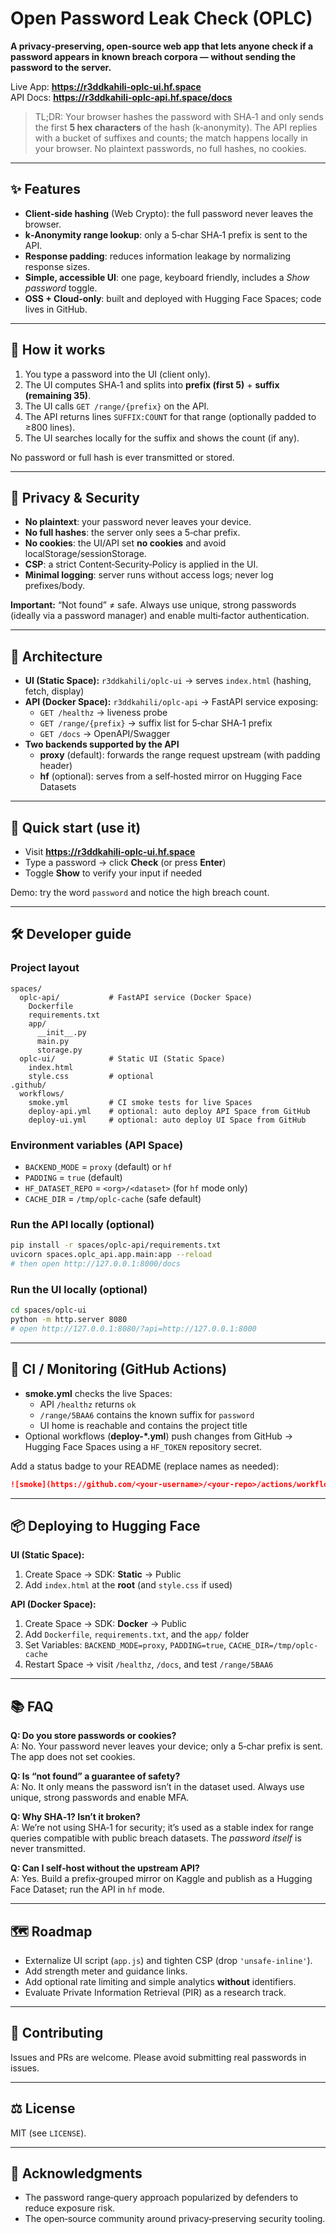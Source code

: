 # Open Password Leak Check (OPLC)

**A privacy‑preserving, open‑source web app that lets anyone check if a password appears in known breach corpora — without sending the password to the server.**

Live App: **https://r3ddkahili-oplc-ui.hf.space**  
API Docs: **https://r3ddkahili-oplc-api.hf.space/docs**

> TL;DR: Your browser hashes the password with SHA‑1 and only sends the first **5 hex characters** of the hash (k‑anonymity). The API replies with a bucket of suffixes and counts; the match happens locally in your browser. No plaintext passwords, no full hashes, no cookies.

---

## ✨ Features
- **Client‑side hashing** (Web Crypto): the full password never leaves the browser.
- **k‑Anonymity range lookup**: only a 5‑char SHA‑1 prefix is sent to the API.
- **Response padding**: reduces information leakage by normalizing response sizes.
- **Simple, accessible UI**: one page, keyboard friendly, includes a *Show password* toggle.
- **OSS + Cloud‑only**: built and deployed with Hugging Face Spaces; code lives in GitHub.

---

## 🧭 How it works
1. You type a password into the UI (client only).
2. The UI computes SHA‑1 and splits into **prefix (first 5)** + **suffix (remaining 35)**.
3. The UI calls `GET /range/{prefix}` on the API.
4. The API returns lines `SUFFIX:COUNT` for that range (optionally padded to ≥800 lines).
5. The UI searches locally for the suffix and shows the count (if any).

No password or full hash is ever transmitted or stored.

---

## 🔐 Privacy & Security
- **No plaintext**: your password never leaves your device.
- **No full hashes**: the server only sees a 5‑char prefix.
- **No cookies**: the UI/API set **no cookies** and avoid localStorage/sessionStorage.
- **CSP**: a strict Content‑Security‑Policy is applied in the UI.
- **Minimal logging**: server runs without access logs; never log prefixes/body.

**Important:** “Not found” ≠ safe. Always use unique, strong passwords (ideally via a password manager) and enable multi‑factor authentication.

---

## 🧱 Architecture
- **UI (Static Space):** `r3ddkahili/oplc-ui` → serves `index.html` (hashing, fetch, display)
- **API (Docker Space):** `r3ddkahili/oplc-api` → FastAPI service exposing:
  - `GET /healthz` → liveness probe
  - `GET /range/{prefix}` → suffix list for 5‑char SHA‑1 prefix
  - `GET /docs` → OpenAPI/Swagger
- **Two backends supported by the API**
  - **proxy** (default): forwards the range request upstream (with padding header)
  - **hf** (optional): serves from a self‑hosted mirror on Hugging Face Datasets

---

## 🚀 Quick start (use it)
- Visit **https://r3ddkahili-oplc-ui.hf.space**
- Type a password → click **Check** (or press **Enter**)
- Toggle **Show** to verify your input if needed

Demo: try the word `password` and notice the high breach count.

---

## 🛠️ Developer guide

### Project layout
```
spaces/
  oplc-api/           # FastAPI service (Docker Space)
    Dockerfile
    requirements.txt
    app/
      __init__.py
      main.py
      storage.py
  oplc-ui/            # Static UI (Static Space)
    index.html
    style.css         # optional
.github/
  workflows/
    smoke.yml         # CI smoke tests for live Spaces
    deploy-api.yml    # optional: auto deploy API Space from GitHub
    deploy-ui.yml     # optional: auto deploy UI Space from GitHub
```

### Environment variables (API Space)
- `BACKEND_MODE` = `proxy` (default) or `hf`
- `PADDING` = `true` (default)
- `HF_DATASET_REPO` = `<org>/<dataset>` (for `hf` mode only)
- `CACHE_DIR` = `/tmp/oplc-cache` (safe default)

### Run the API locally (optional)
```bash
pip install -r spaces/oplc-api/requirements.txt
uvicorn spaces.oplc_api.app.main:app --reload
# then open http://127.0.0.1:8000/docs
```

### Run the UI locally (optional)
```bash
cd spaces/oplc-ui
python -m http.server 8080
# open http://127.0.0.1:8080/?api=http://127.0.0.1:8000
```

---

## 🔄 CI / Monitoring (GitHub Actions)
- **smoke.yml** checks the live Spaces:
  - API `/healthz` returns `ok`
  - `/range/5BAA6` contains the known suffix for `password`
  - UI home is reachable and contains the project title
- Optional workflows (**deploy-*.yml**) push changes from GitHub → Hugging Face Spaces using a `HF_TOKEN` repository secret.

Add a status badge to your README (replace names as needed):
```md
![smoke](https://github.com/<your-username>/<your-repo>/actions/workflows/smoke.yml/badge.svg)
```

---

## 📦 Deploying to Hugging Face
**UI (Static Space):**
1. Create Space → SDK: **Static** → Public
2. Add `index.html` at the **root** (and `style.css` if used)

**API (Docker Space):**
1. Create Space → SDK: **Docker** → Public
2. Add `Dockerfile`, `requirements.txt`, and the `app/` folder
3. Set Variables: `BACKEND_MODE=proxy`, `PADDING=true`, `CACHE_DIR=/tmp/oplc-cache`
4. Restart Space → visit `/healthz`, `/docs`, and test `/range/5BAA6`

---

## 📚 FAQ
**Q: Do you store passwords or cookies?**  
A: No. Your password never leaves your device; only a 5‑char prefix is sent. The app does not set cookies.

**Q: Is “not found” a guarantee of safety?**  
A: No. It only means the password isn’t in the dataset used. Always use unique, strong passwords and enable MFA.

**Q: Why SHA‑1? Isn’t it broken?**  
A: We’re not using SHA‑1 for security; it’s used as a stable index for range queries compatible with public breach datasets. The *password itself* is never transmitted.

**Q: Can I self‑host without the upstream API?**  
A: Yes. Build a prefix‑grouped mirror on Kaggle and publish as a Hugging Face Dataset; run the API in `hf` mode.

---

## 🗺️ Roadmap
- Externalize UI script (`app.js`) and tighten CSP (drop `'unsafe-inline'`).
- Add strength meter and guidance links.
- Add optional rate limiting and simple analytics **without** identifiers.
- Evaluate Private Information Retrieval (PIR) as a research track.

---

## 🤝 Contributing
Issues and PRs are welcome. Please avoid submitting real passwords in issues.

---

## ⚖️ License
MIT (see `LICENSE`).

---

## 🙏 Acknowledgments
- The password range‑query approach popularized by defenders to reduce exposure risk.
- The open‑source community around privacy‑preserving security tooling.

